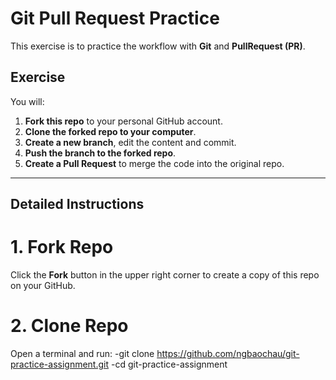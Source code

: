 # Git Pull Request Practice  
This exercise is to practice the workflow with **Git** and **PullRequest (PR)**.

## Exercise 
You will:
1. **Fork this repo** to your personal GitHub account. 
2. **Clone the forked repo to your computer**. 
3. **Create a new branch**, edit the content and commit. 
4. **Push the branch to the forked repo**. 
5. **Create a Pull Request** to merge the code into the original repo.
---

## Detailed Instructions 

#  1. Fork Repo 
Click the **Fork** button in the upper right corner to create a copy of this repo on your GitHub. 

# 2. Clone Repo 
Open a terminal and run: 
-git clone https://github.com/ngbaochau/git-practice-assignment.git
-cd git-practice-assignment
